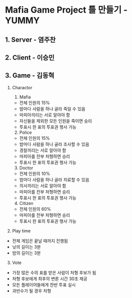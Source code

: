 # Mafia Game Project 틀 만들기 - YUMMY

## 1. Server - 염주찬

## 2. Client - 이승민

## 3. Game - 김동혁

1) Charactor

   1. Mafia
     - 전체 인원의 15%
     - 밤마다 사람을 하나 골라 죽일 수 있음
     - 마피아끼리는 서로 알아야 함
     - 자신들을 제외한 모든 인원을 죽이면 승리
     - 투표시 한 표의 투표권 행사 가능
     
   2. Police
     - 전체 인원의 15%
     - 밤마다 사람을 하나 골라 조사할 수 있음
     - 경찰끼리는 서로 알아야 함
     - 마피아를 전부 처형하면 승리
     - 투표시 한 표의 투표권 행사 가능
     
   3. Doctor
     - 전체 인원의 10%
     - 밤마다 사람을 하나 골라 치료할 수 있음
     - 의사끼리는 서로 알아야 함
     - 마피아를 전부 처형하면 승리
     - 투표시 한 표의 투표권 행사 가능
     
   4. Citizen
     - 전체 인원의 60%
     - 마피아를 전부 처형하면 승리
     - 투표시 한 표의 투표권 행사 가능

2) Play time 

  - 전체 게임은 끝날 때까지 진행됨
  - 낮의 길이는 3분
  - 밤의 길이는 3분
   
3) Vote

  - 가장 많은 수의 표를 받은 사람이 처형 후보가 됨
  - 처형 후보에게 최후의 변론 시간 30초 제공
  - 모든 플레이어들에게 찬반 투표 실시
  - 과반수가 될 경우 처형


